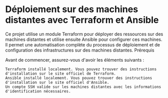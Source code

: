 # Déploiement sur des machines distantes avec Terraform et Ansible

Ce projet utilise un module Terraform pour déployer des ressources sur des machines distantes et utilise ensuite Ansible pour configurer ces machines. Il permet une automatisation complète du processus de déploiement et de configuration des infrastructures sur des machines distantes.
Prérequis

Avant de commencer, assurez-vous d'avoir les éléments suivants :

    Terraform installé localement. Vous pouvez trouver des instructions d'installation sur le site officiel de Terraform.
    Ansible installé localement. Vous pouvez trouver des instructions d'installation sur le site officiel d'Ansible.
    Un compte SSH valide sur les machines distantes avec les informations d'identification nécessaires.
